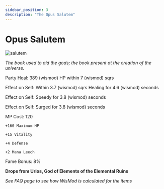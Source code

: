 ```yaml
---
sidebar_position: 3
description: "The Opus Salutem"
---
```


# Opus Salutem

![salutem](https://vwiki.valorserver.com/api/item/picture/opus%20salutem)

<i>The book used to aid the gods; the book present at the creation of the universe.</i>

Party Heal: 389 (wismod) HP within 7 (wismod) sqrs

Effect on Self: Within 3.7 (wismod) sqrs Healing for 4.6 (wismod) seconds

Effect on Self: Speedy for 3.8 (wismod) seconds

Effect on Self: Surged for 3.8 (wismod) seconds

MP Cost: 120

    +160 Maximum HP
    
    +15 Vitality
    
    +4 Defense
    
    +2 Mana Leech

Fame Bonus: 8%

**Drops from Urios, God of Elements of the Elemental Ruins**

*See FAQ page to see how WisMod is calculated for the items*
